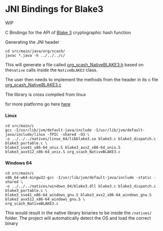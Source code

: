 # JNI Bindings for Blake3
WIP

C Bindings for the API of [Blake 3](https://github.com/BLAKE3-team/BLAKE3) cryptographic hash function

Generating the JNI header
```
cd src/main/java/org/scash/
javac *.java -h ../../../c/
```
This will generate a file called [org_scash_NativeBLAKE3.h](https://github.com/sken77/BLAKE3jni/blob/master/src/main/c/org_scash_NativeBLAKE3.h) based on the`native` calls inside the `NativeBLAKE3` class.

The user then needs to implement the methods from the header in its c file [org_scash_NativeBLAKE3.c](https://github.com/sken77/BLAKE3jni/blob/master/src/main/c/org_scash_NativeBLAKE3.c)

The library is cross compiled from linux

for more platforms go here [here](https://github.com/BLAKE3-team/BLAKE3/tree/master/c)

#### Linux

```
cd src/main/c
gcc -I/usr/lib/jvm/default-java/include -I/usr/lib/jvm/default-java/include/linux -fPIC -shared -O3 \
-o ../../../natives/linux_64/libblake3.so blake3.c blake3_dispatch.c blake3_portable.c \
blake3_sse41_x86-64_unix.S blake3_avx2_x86-64_unix.S blake3_avx512_x86-64_unix.S org_scash_NativeBLAKE3.c
```

#### Windows 64

```
cd src/main/c
x86_64-w64-mingw32-gcc -I/usr/lib/jvm/default-java/include -static -shared \
-o ../../../natives/windows_64/blake3.dll blake3.c blake3_dispatch.c blake3_portable.c \ 
blake3_sse41_x86-64_windows_gnu.S blake3_avx2_x86-64_windows_gnu.S blake3_avx512_x86-64_windows_gnu.S \ 
org_scash_NativeBLAKE3.c
```

This would result in the native library binaries to be inside the `/natives/` folder. The project will automatically detect the OS
and load the correct binary
